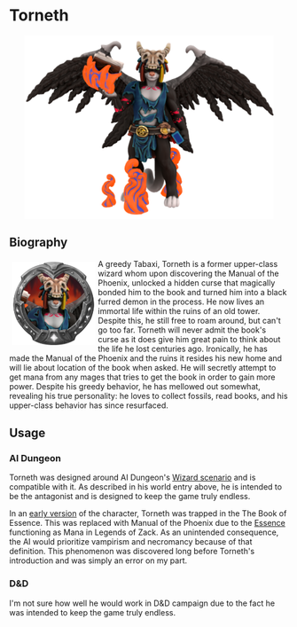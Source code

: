 # Torneth

<img src="../imgs/torneth.png" width="450" style="display: block;margin-left: auto;margin-right: auto;">

## Biography

<img src="../imgs/torneth-token.png" width="150" style="float:left;padding:5px">

A greedy Tabaxi, Torneth is a former upper-class wizard whom upon discovering the Manual of the Phoenix, unlocked a hidden curse that magically bonded him to the book and turned him into a black furred demon in the process. He now lives an immortal life within the ruins of an old tower.  Despite this, he still free to roam around, but can't go too far. Torneth will never admit the book's curse as it does give him great pain to think about the life he lost centuries ago. Ironically, he has made the Manual of the Phoenix and the ruins it resides his new home and will lie about location of the book when asked. He will secretly attempt to get mana from any mages that tries to get the book in order to gain more power. Despite his greedy behavior, he has mellowed out somewhat, revealing his true personality: he loves to collect fossils, read books, and his upper-class behavior has since resurfaced.

## Usage

### AI Dungeon

Torneth was designed around AI Dungeon's [Wizard scenario](https://ai-dungeon.fandom.com/wiki/Default_Scenario#Fantasy) and is compatible with it. As described in his world entry above, he is intended to be the antagonist and is designed to keep the game truly endless.

In an [early version](https://www.furaffinity.net/view/41439402/) of the character, Torneth was trapped in the The Book of Essence. This was replaced with Manual of the Phoenix due to the [Essence](./../essence.md) functioning as Mana in Legends of Zack. As an unintended consequence, the AI would prioritize vampirism and necromancy because of that definition. This phenomenon was discovered long before Torneth's introduction and was simply an error on my part.

### D&D

I'm not sure how well he would work in D&D campaign due to the fact he was intended to keep the game truly endless.
